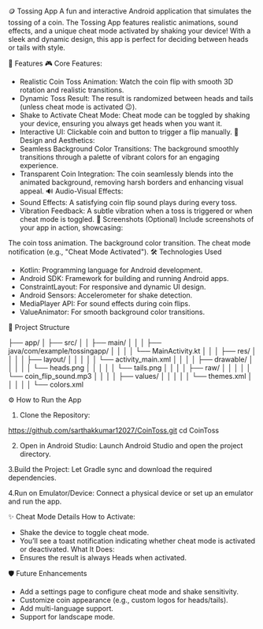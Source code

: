 🪙 Tossing App
A fun and interactive Android application that simulates the tossing of a coin. The Tossing App features realistic animations, sound effects, and a unique cheat mode activated by shaking your device! With a sleek and dynamic design, this app is perfect for deciding between heads or tails with style.

🚀 Features
🎮 Core Features:
* Realistic Coin Toss Animation: Watch the coin flip with smooth 3D rotation and realistic transitions.
* Dynamic Toss Result: The result is randomized between heads and tails (unless cheat mode is activated 😉).
* Shake to Activate Cheat Mode: Cheat mode can be toggled by shaking your device, ensuring you always get heads when you want it.
* Interactive UI: Clickable coin and button to trigger a flip manually.
🌈 Design and Aesthetics:
* Seamless Background Color Transitions: The background smoothly transitions through a palette of vibrant colors for an engaging experience.
* Transparent Coin Integration: The coin seamlessly blends into the animated background, removing harsh borders and enhancing visual appeal.
🔊 Audio-Visual Effects:
* Sound Effects: A satisfying coin flip sound plays during every toss.
* Vibration Feedback: A subtle vibration when a toss is triggered or when cheat mode is toggled.
📱 Screenshots (Optional)
Include screenshots of your app in action, showcasing:

The coin toss animation.
The background color transition.
The cheat mode notification (e.g., "Cheat Mode Activated").
🛠️ Technologies Used
* Kotlin: Programming language for Android development.
* Android SDK: Framework for building and running Android apps.
* ConstraintLayout: For responsive and dynamic UI design.
* Android Sensors: Accelerometer for shake detection.
* MediaPlayer API: For sound effects during coin flips.
* ValueAnimator: For smooth background color transitions.

 📂 Project Structure

 ├── app/
│   ├── src/
│   │   ├── main/
│   │   │   ├── java/com/example/tossingapp/
│   │   │   │   └── MainActivity.kt
│   │   │   ├── res/
│   │   │   │   ├── layout/
│   │   │   │   │   └── activity_main.xml
│   │   │   │   ├── drawable/
│   │   │   │   │   └── heads.png
│   │   │   │   │   └── tails.png
│   │   │   │   ├── raw/
│   │   │   │   │   └── coin_flip_sound.mp3
│   │   │   │   ├── values/
│   │   │   │   │   └── themes.xml
│   │   │   │   │   └── colors.xml


⚙️ How to Run the App
1. Clone the Repository:

https://github.com/sarthakkumar12027/CoinToss.git
cd CoinToss

2. Open in Android Studio:
Launch Android Studio and open the project directory.

3.Build the Project:
Let Gradle sync and download the required dependencies.

4.Run on Emulator/Device:
Connect a physical device or set up an emulator and run the app.


✨ Cheat Mode Details
How to Activate:
* Shake the device to toggle cheat mode.
* You’ll see a toast notification indicating whether cheat mode is activated or deactivated.
What It Does:
* Ensures the result is always Heads when activated.


🛡️ Future Enhancements
* Add a settings page to configure cheat mode and shake sensitivity.
* Customize coin appearance (e.g., custom logos for heads/tails).
* Add multi-language support.
* Support for landscape mode.  
